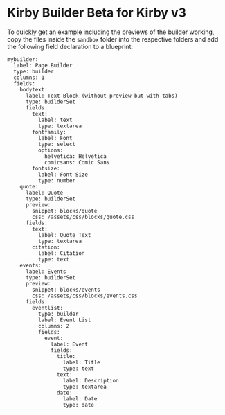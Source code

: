 # Kirby Builder Beta for Kirby v3

To quickly get an example including the previews of the builder working, copy the files inside the `sandbox` folder into the respective folders and add the following field declaration to a blueprint:

```
mybuilder:
  label: Page Builder
  type: builder
  columns: 1
  fields:
    bodytext:
      label: Text Block (without preview but with tabs)
      type: builderSet
      fields:
        text:
          label: text
          type: textarea
        fontfamily:
          label: Font
          type: select
          options:
            helvetica: Helvetica
            comicsans: Comic Sans
        fontsize:
          label: Font Size
          type: number
    quote:
      label: Quote
      type: builderSet
      preview:
        snippet: blocks/quote
        css: /assets/css/blocks/quote.css
      fields:
        text:
          label: Quote Text
          type: textarea
        citation:
          label: Citation
          type: text
    events:
      label: Events
      type: builderSet
      preview:
        snippet: blocks/events
        css: /assets/css/blocks/events.css
      fields:
        eventlist:
          type: builder
          label: Event List
          columns: 2
          fields:
            event:
              label: Event
              fields:
                title:
                  label: Title
                  type: text
                text:
                  label: Description
                  type: textarea
                date:
                  label: Date
                  type: date

```
